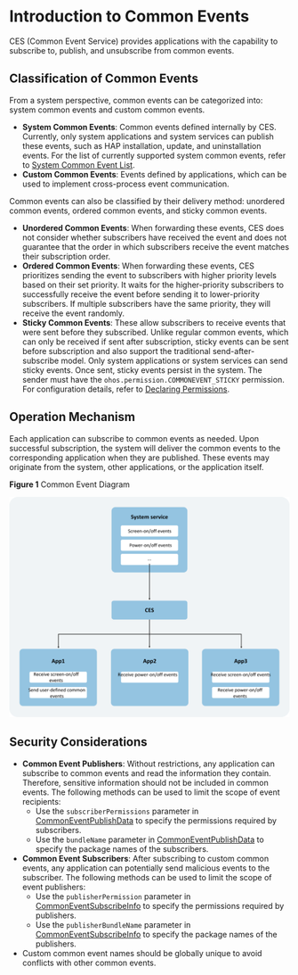 # Introduction to Common Events

CES (Common Event Service) provides applications with the capability to subscribe to, publish, and unsubscribe from common events.

## Classification of Common Events

From a system perspective, common events can be categorized into: system common events and custom common events.

- **System Common Events**: Common events defined internally by CES. Currently, only system applications and system services can publish these events, such as HAP installation, update, and uninstallation events. For the list of currently supported system common events, refer to [System Common Event List](../../../../API_Reference/source_en/apis/BasicServicesKit/cj-apis-common_event_manager.md#struct-support).
- **Custom Common Events**: Events defined by applications, which can be used to implement cross-process event communication.

Common events can also be classified by their delivery method: unordered common events, ordered common events, and sticky common events.

- **Unordered Common Events**: When forwarding these events, CES does not consider whether subscribers have received the event and does not guarantee that the order in which subscribers receive the event matches their subscription order.
- **Ordered Common Events**: When forwarding these events, CES prioritizes sending the event to subscribers with higher priority levels based on their set priority. It waits for the higher-priority subscribers to successfully receive the event before sending it to lower-priority subscribers. If multiple subscribers have the same priority, they will receive the event randomly.
- **Sticky Common Events**: These allow subscribers to receive events that were sent before they subscribed. Unlike regular common events, which can only be received if sent after subscription, sticky events can be sent before subscription and also support the traditional send-after-subscribe model. Only system applications or system services can send sticky events. Once sent, sticky events persist in the system. The sender must have the `ohos.permission.COMMONEVENT_STICKY` permission. For configuration details, refer to [Declaring Permissions](../../security/AccessToken/cj-declare-permissions.md).

## Operation Mechanism

Each application can subscribe to common events as needed. Upon successful subscription, the system will deliver the common events to the corresponding application when they are published. These events may originate from the system, other applications, or the application itself.

**Figure 1** Common Event Diagram

![common-event](figures/common-event.png)

## Security Considerations

- **Common Event Publishers**: Without restrictions, any application can subscribe to common events and read the information they contain. Therefore, sensitive information should not be included in common events. The following methods can be used to limit the scope of event recipients:
    - Use the `subscriberPermissions` parameter in [CommonEventPublishData](../../../../API_Reference/source_en/apis/BasicServicesKit/cj-apis-common_event_manager.md#struct-commoneventpublishdata) to specify the permissions required by subscribers.
    - Use the `bundleName` parameter in [CommonEventPublishData](../../../../API_Reference/source_en/apis/BasicServicesKit/cj-apis-common_event_manager.md#struct-commoneventpublishdata) to specify the package names of the subscribers.
- **Common Event Subscribers**: After subscribing to custom common events, any application can potentially send malicious events to the subscriber. The following methods can be used to limit the scope of event publishers:
    - Use the `publisherPermission` parameter in [CommonEventSubscribeInfo](../../../../API_Reference/source_en/apis/BasicServicesKit/cj-apis-common_event_manager.md#class-commoneventsubscribeinfo) to specify the permissions required by publishers.
    - Use the `publisherBundleName` parameter in [CommonEventSubscribeInfo](../../../../API_Reference/source_en/apis/BasicServicesKit/cj-apis-common_event_manager.md#class-commoneventsubscribeinfo) to specify the package names of the publishers.
- Custom common event names should be globally unique to avoid conflicts with other common events.